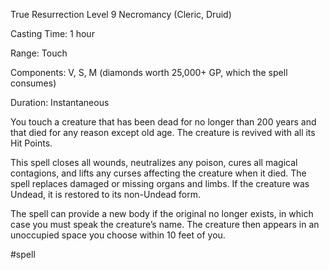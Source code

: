 True Resurrection
Level 9 Necromancy (Cleric, Druid)

Casting Time: 1 hour

Range: Touch

Components: V, S, M (diamonds worth 25,000+ GP, which the spell consumes)

Duration: Instantaneous

You touch a creature that has been dead for no longer than 200 years and that died for any reason except old age. The creature is revived with all its Hit Points.

This spell closes all wounds, neutralizes any poison, cures all magical contagions, and lifts any curses affecting the creature when it died. The spell replaces damaged or missing organs and limbs. If the creature was Undead, it is restored to its non-Undead form.

The spell can provide a new body if the original no longer exists, in which case you must speak the creature’s name. The creature then appears in an unoccupied space you choose within 10 feet of you.

#spell